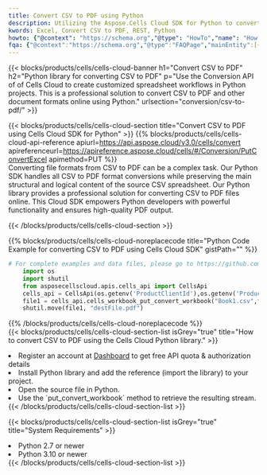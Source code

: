 ```yaml
---
title: Convert CSV to PDF using Python 
description: Utilizing the Aspose.Cells Cloud SDK for Python to convert a CSV format file to a PDF format file. 
kwords: Excel, Convert CSV to PDF, REST, Python
howto: {"@context": "https://schema.org","@type": "HowTo","name": "How to convert CSV to PDF using the Cells Cloud Python library.","description": "How to convert CSV to PDF using the Cells Cloud Python library.","image": {"@type": "ImageObject"},"url": "/python/conversion/csv-to-pdf/","step": [{ "@type": "HowToStep","name": "How to convert CSV to PDF using the Cells Cloud Python library. step 1", "image": {"@type": "ImageObject",},"url": "/python/conversion/csv-to-pdf/","text": "Register an account at <a href='https://dashboard.aspose.cloud/'>Dashboard</a> to get free API quota & authorization details",},{ "@type": "HowToStep","name": "How to convert CSV to PDF using the Cells Cloud Python library. step 1", "image": {"@type": "ImageObject",},"url": "/python/conversion/csv-to-pdf/","text": "Install Python library and add the reference (import the library) to your project.",},{ "@type": "HowToStep","name": "How to convert CSV to PDF using the Cells Cloud Python library. step 1", "image": {"@type": "ImageObject",},"url": "/python/conversion/csv-to-pdf/","text": "Open the source file in Python.",},{ "@type": "HowToStep","name": "How to convert CSV to PDF using the Cells Cloud Python library. step 1", "image": {"@type": "ImageObject",},"url": "/python/conversion/csv-to-pdf/","text": "Use the `put_convert_workbook` method to retrieve the resulting stream.",}, ],"supply": {"@type": "HowToSupply","name": "document"},"tool": [{"@type": "HowToTool","name": "PyCharm, Visual Studio Code, Sublime, Eclipse"},{"@type": "HowToTool","name": "Aspose Cells"}],"totalTime": "PT6M"}
fqa: {"@context":"https://schema.org","@type":"FAQPage","mainEntity":[{"@type":"Question","name":"Why convert file formats in C# using REST API?","acceptedAnswer":{"@type":"Answer","text":"Documents are encoded in many ways, and some files may be incompatible with the software you use. To open and read such files, just convert them to appropriate file formats.<br/><ol><li>Install .NET SDK and add the reference (import the library) to your project.</li><li>Open the source file in C# using REST API.</li><li>Call the PutConvertWorkbookRequest() method, passing an output filename with required extension.</li><li>Get the result of conversion as a separate file.</li></ol>"}},{"@type":"Question","name":"What file formats can I convert with your C# library?","acceptedAnswer":{"@type":"Answer","text":"We support a variety of file formats for conversion using .NET library, including XLSX, Excel, xls , PDF, CSV, HTML, Markdown, XML, PNG, JPG, TIFF, Json, TXT and many more."}},{"@type":"Question","name":"What is the maximum allowed file size for conversion using this .NET library?","acceptedAnswer":{"@type":"Answer","text":"There are no file size limits for format conversions using .NET library."}}]}
---
```



{{< blocks/products/cells/cells-cloud-banner h1="Convert CSV to PDF" h2="Python library for converting CSV to PDF" p="Use the Conversion API of of Cells Cloud to create customized spreadsheet workflows in Python projects. This is a professional solution to convert CSV to PDF and other document formats online using Python." urlsection="conversion/csv-to-pdf/" >}}

{{< blocks/products/cells/cells-cloud-section  title="Convert CSV to PDF using Cells Cloud SDK for Python" >}}
{{% blocks/products/cells/cells-cloud-api-reference  apiurl=https://api.aspose.cloud/v3.0/cells/convert  apireferenceurl=https://apireference.aspose.cloud/cells/#/Conversion/PutConvertExcel  apimethod=PUT %}}
<br/>
Converting file formats from CSV to PDF can be a complex task. Our Python SDK handles all CSV to PDF format conversions while preserving the main structural and logical content of the source CSV spreadsheet. Our Python library provides a professional solution for converting CSV to PDF files online. This Cloud SDK empowers Python developers with powerful functionality and ensures high-quality PDF output.

{{< /blocks/products/cells/cells-cloud-section >}}

{{% blocks/products/cells/cells-cloud-noreplacecode title="Python Code Example for converting CSV to PDF using Cells Cloud SDK" gistPath="" %}}
 
```python
# For complete examples and data files, please go to https://github.com/aspose-cells-cloud/aspose-cells-cloud-python/
    import os
    import shutil
    from asposecellscloud.apis.cells_api import CellsApi
    cells_api = CellsApi(os.getenv('ProductClientId'),os.getenv('ProductClientSecret'))
    file1 = cells_api.cells_workbook_put_convert_workbook("Book1.csv",format="pdf")
    shutil.move(file1, "destFile.pdf")     
```
 
{{% /blocks/products/cells/cells-cloud-noreplacecode  %}}
<br/>
{{< blocks/products/cells/cells-cloud-section-list isGrey="true"  title="How to convert CSV to PDF using the Cells Cloud Python library." >}}
<li>Register an account at <a href="https://dashboard.aspose.cloud/">Dashboard</a> to get free API quota & authorization details</li>
<li>Install Python library and add the reference (import the library) to your project.</li>
<li>Open the source file in Python.</li>
<li>Use the `put_convert_workbook` method to retrieve the resulting stream.</li>
{{< /blocks/products/cells/cells-cloud-section-list >}}

{{< blocks/products/cells/cells-cloud-section-list isGrey="true"  title="System Requirements" >}}
<li>Python 2.7 or newer</li>
<li>Python 3.10 or newer</li>
{{< /blocks/products/cells/cells-cloud-section-list >}}
